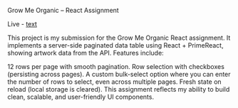 Grow Me Organic – React Assignment

Live - [text](https://assignment-gmo.netlify.app)

This project is my submission for the Grow Me Organic React assignment.
It implements a server-side paginated data table using React + PrimeReact, showing artwork data from the API.
Features include:

12 rows per page with smooth pagination.
Row selection with checkboxes (persisting across pages).
A custom bulk-select option where you can enter the number of rows to select, even across multiple pages.
Fresh state on reload (local storage is cleared).
This assignment reflects my ability to build clean, scalable, and user-friendly UI components.